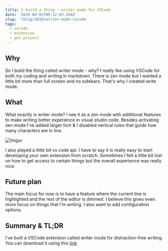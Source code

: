 ```yaml
---
title: I build a thing - writer mode for VSCode
date: '2019-04-01T09:12:03.284Z'
slug: '/blog/2019/writer-mode-vscode'
tags:
  - vscode
  - extension
  - pet project
---
```


## Why

So I build the thing called writer mode - why? I really like using VSCode for both my
coding and writing in markdown. There is zen mode but I wanted a little bit more than
full screen and no sidebars. That's why I created write mode.

## What

What exactly is writer mode? I see it as a zen mode with additional features to make
writing better experience in visual studio code. Besides activating zen mode I've added
larger font & I disabled vertical rules that guide how many characters are in line.

![Imgur](https://i.imgur.com/33zYvoE.gif)

I also played a little bit vs code api. I have to say it is really easy to start developing your own extension from
scratch. Sometimes I felt a little bit lost on how
to get access to certain things but the overall experience was really nice.

## Future plan

The main focus for now is to have a feature where the current line is highlighted and the rest of the editor is dimmed.
I believe this gives even more focus on things that I'm writing. I also want to add configuration options.

## Summary & TL;DR

I've built a VSCode extension called writer mode for distraction-free writing. You can
download it using this [link](https://marketplace.visualstudio.com/items?itemName=noaal.writer-mode).
